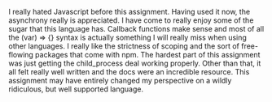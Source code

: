 I really hated Javascript before this assignment. Having used it now, the asynchrony really is appreciated. I have come to really enjoy some of the sugar that this language has. Callback functions make sense and most of all the (var) => {} syntax is actually something I will really miss when using other languages. I really like the strictness of scoping and the sort of free-flowing packages that come with npm. The hardest part of this assignment was just getting the child_process deal working properly. Other than that, it all felt really well written and the docs were an incredible resource. This assignment may have entirely changed my perspective on a wildly ridiculous, but well supported language.
